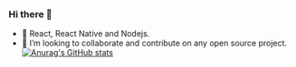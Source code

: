 ### Hi there 👋

- 🌱 React, React Native and Nodejs.
- 👯 I’m looking to collaborate and contribute on any open source project.
[![Anurag's GitHub stats](https://github-readme-stats.vercel.app/api?username=paultech4u)](https://github.com/anuraghazra/github-readme-stats)
